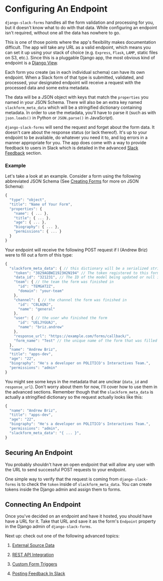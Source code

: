 # Configuring An Endpoint

`django-slack-forms` handles all the form validation and processing for you, but it doesn't know what to do with that data. While configuring an endpoint isn't required, without one all the data has nowhere to go.

This is one of those points where the app's flexibility makes documentation difficult. The app will take any URL as a valid endpoint, which means you can set it up using your stack of choice (e.g. `Express`, `Flask`, `LAMP`, static files on S3, etc.). Since this is a pluggable Django app, the most obvious kind of endpoint is a [Django View](https://docs.djangoproject.com/en/2.1/topics/http/views/).

Each form you create (as in each individual schema) can have its own endpoint. When a Slack form of that type is submitted, validated, and processed, your designated endpoint  will receive a request with the processed data and some extra metadata.

The data will be a JSON object with keys that match the `properties` you named in your JSON Schema. There will also be an extra key named `slackform_meta_data` which will be a stringified dictionary containing metadata. In order to use the metadata, you'll have to parse it (such as with `json.loads()` in Python or `JSON.parse()` in JavaScript).

`django-slack-forms` will send the request and forget about the form data. It doesn't care about the response status (or lack thereof). It's up to your endpoint to be available, do whatever you need it to, and log errors in a manner appropriate for you. The app does come with a way to provide feedback to users in Slack which is detailed in the advanced [Slack Feedback](Slack-Feedback.md) section.

### Example
Let's take a look at an example. Consider a form using the following abbreviated JSON Schema (See [Creating Forms](Creating-Forms.md) for more on JSON Schema):

```javascript
{
  "type": "object",
  "title": "Name of Your Form",
  "properties": {
    "name": { ... },
    "title": { ... },
    "age": { ... },
    "biography": { ... },
    "permissions": { ... }
  }
}
```

Your endpoint will receive the following POST request if I (Andrew Briz) were to fill out a form of this type:

```javascript
{
  "slackform_meta_data": { // this dictionary will be a serialized string
    "token": "3829AGBWI1923H2N194" // The token registered to this form
    "data_id": "321231", // The ID of the model being updated or null in POST requests
    "team": { // the team the form was finished in
      "id": "TEMGAT2Z",
      "domain": "your-team"
    },
    "channel": { // the channel the form was finished in
      "id": "C8LAQNJ",
      "name": "general"
    },
    "user": { // the user who finished the form
      "id": "UELJYGUAJ",
      "name": "briz.andrew"
    },
    "response_url": "https://example.com/forms/callback/",
    "form_name": "Test" // the unique name of the form that was filled out
  },
  "name": "Andrew Briz",
  "title": "apps-dev",
  "age": "22",
  "biography": "He's a developer on POLITICO's Interactives Team.",
  "permissions": "admin"
}
```

You might see some keys in the metadata that are unclear (`data_id` and `response_url`). Don't worry about them for now, I'll cover how to use them in the advanced sections. Remember though that the `slackform_meta_data` is actually a stringified dictionary so the request actually looks like this:

```javascript
{
  "name": "Andrew Briz",
  "title": "apps-dev",
  "age": "22",
  "biography": "He's a developer on POLITICO's Interactives Team.",
  "permissions": "admin",
  "slackform_meta_data": "{ ... }",
}
```

## Securing An Endpoint

You probably shouldn't have an open endpoint that will allow any user with the URL to send successful POST requests to your endpoint.

One simple way to verify that the request is coming from `django-slack-forms` is to check the `token` inside of `slackform_meta_data`. You can create tokens inside the Django admin and assign them to forms.

## Connecting An Endpoint
Once you've decided on an endpoint and have it hosted, you should have have a URL for it. Take that URL and save it as the form's `Endpoint` property in the Django admin of `django-slack-forms`.

Next up: check out one of the following advanced topics:

1. [External Source Data](Configuring-Source-Data.md)

2. [REST API Integration](Integrating-An-API.md)

3. [Custom Form Triggers](Custom-Form-Triggers.md)

4. [Posting Feedback In Slack](Slack-Feedback.md)
